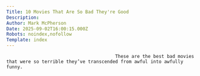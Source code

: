 ```yaml
---
Title: 10 Movies That Are So Bad They're Good
Description: 
Author: Mark McPherson
Date: 2025-09-02T16:00:15.000Z
Robots: noindex,nofollow
Template: index
---
```


                                            These are the best bad movies that were so terrible they’ve transcended from awful into awfully funny.
                                        